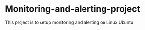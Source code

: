 # Monitoring-and-alerting-project
This project is to setup monitoring and alerting on Linux Ubuntu 
